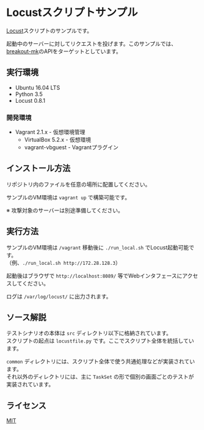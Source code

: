 # Locustスクリプトサンプル
[Locust](http://locust.io/)スクリプトのサンプルです。

起動中のサーバーに対してリクエストを投げます。このサンプルでは、[breakout-mk](https://github.com/ktanakaj/breakout-mk)のAPIをターゲットとしています。

## 実行環境
* Ubuntu 16.04 LTS
* Python 3.5
* Locust 0.8.1

### 開発環境
* Vagrant 2.1.x - 仮想環境管理
    * VirtualBox 5.2.x - 仮想環境
    * vagrant-vbguest - Vagrantプラグイン

## インストール方法
リポジトリ内のファイルを任意の場所に配置してください。

サンプルのVM環境は `vagrant up` で構築可能です。

※ 攻撃対象のサーバーは別途準備してください。

## 実行方法
サンプルのVM環境は `/vagrant` 移動後に `./run_local.sh` でLocust起動可能です。  
（例、`./run_local.sh http://172.28.128.3`）

起動後はブラウザで `http://localhost:8089/` 等でWebインタフェースにアクセスしてください。

ログは `/var/log/locust/` に出力されます。

## ソース解説
テストシナリオの本体は `src` ディレクトリ以下に格納されています。  
スクリプトの起点は `locustfile.py` です。ここでスクリプト全体を統括しています。

`common` ディレクトリには、スクリプト全体で使う共通処理などが実装されています。  
それ以外のディレクトリには、主に `TaskSet` の形で個別の画面ごとのテストが実装されています。  

## ライセンス
[MIT](https://github.com/ktanakaj/locust-sample/blob/master/LICENSE)
